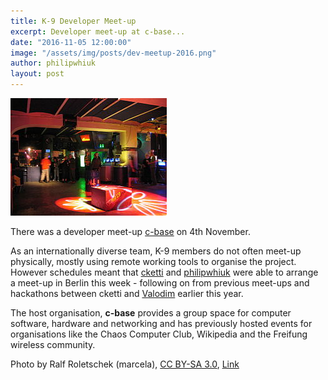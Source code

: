 ```yaml
---
title: K-9 Developer Meet-up
excerpt: Developer meet-up at c-base...
date: "2016-11-05 12:00:00"
image: "/assets/img/posts/dev-meetup-2016.png"
author: philipwhiuk
layout: post
---
```


![Main hall of c-base <](/assets/img/posts/2007-07-28-berlin-130.jpg "Main hall of c-base")

There was a developer meet-up [c-base](https://c-base.org/) on 4th November.

As an internationally diverse team, K-9 members do not often meet-up physically, mostly using remote working tools to organise the project. However schedules meant that [cketti](https://www.github.com/cketti) and [philipwhiuk](https://www.github.com/philipwhiuk) were able to arrange a meet-up in Berlin this week - following on from previous meet-ups and hackathons between cketti and [Valodim](https://www.github.com/Valodim) earlier this year.

The host organisation, <strong>c-base</strong> provides a group space for computer software, hardware and networking and has previously hosted events for organisations like the Chaos Computer Club, Wikipedia and the Freifung wireless community.

Photo by Ralf Roletschek (marcela),
[CC BY-SA 3.0](https://creativecommons.org/licenses/by-sa/3.0 "Creative Commons Attribution-Share Alike 3.0"), [Link](https://commons.wikimedia.org/w/index.php?curid=2951445)
